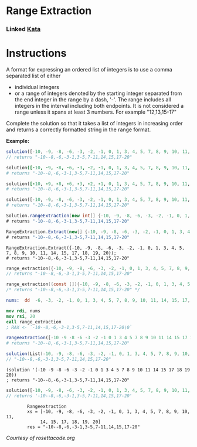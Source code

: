 # Range Extraction
### Linked [Kata](https://www.codewars.com/kata/51ba717bb08c1cd60f00002f)

# Instructions

A format for expressing an ordered list of integers is to use a comma separated list of either

* individual integers
* or a range of integers denoted by the starting integer separated from the end integer in the range by a dash, '-'. The range includes all integers in the interval including both endpoints.  It is not considered a range unless it spans at least 3 numbers. For example "12,13,15-17"

Complete the solution  so that it takes a list of integers in increasing order and returns a correctly formatted string in the range format. 

**Example:**

```javascript
solution([-10, -9, -8, -6, -3, -2, -1, 0, 1, 3, 4, 5, 7, 8, 9, 10, 11, 14, 15, 17, 18, 19, 20]);
// returns "-10--8,-6,-3-1,3-5,7-11,14,15,17-20"
```

```coffeescript
solution([-10, -9, -8, -6, -3, -2, -1, 0, 1, 3, 4, 5, 7, 8, 9, 10, 11, 14, 15, 17, 18, 19, 20])
# returns "-10--8,-6,-3-1,3-5,7-11,14,15,17-20"
```

```ruby
solution([-10, -9, -8, -6, -3, -2, -1, 0, 1, 3, 4, 5, 7, 8, 9, 10, 11, 14, 15, 17, 18, 19, 20])
# returns "-10--8,-6,-3-1,3-5,7-11,14,15,17-20"
```

```python
solution([-10, -9, -8, -6, -3, -2, -1, 0, 1, 3, 4, 5, 7, 8, 9, 10, 11, 14, 15, 17, 18, 19, 20])
# returns "-10--8,-6,-3-1,3-5,7-11,14,15,17-20"
```

```java
Solution.rangeExtraction(new int[] {-10, -9, -8, -6, -3, -2, -1, 0, 1, 3, 4, 5, 7, 8, 9, 10, 11, 14, 15, 17, 18, 19, 20})
# returns "-10--8,-6,-3-1,3-5,7-11,14,15,17-20"
```

```C#
RangeExtraction.Extract(new[] {-10, -9, -8, -6, -3, -2, -1, 0, 1, 3, 4, 5, 7, 8, 9, 10, 11, 14, 15, 17, 18, 19, 20});
# returns "-10--8,-6,-3-1,3-5,7-11,14,15,17-20"
```
```VB
RangeExtraction.Extract({-10, -9, -8, -6, -3, -2, -1, 0, 1, 3, 4, 5, 7, 8, 9, 10, 11, 14, 15, 17, 18, 19, 20});
# returns "-10--8,-6,-3-1,3-5,7-11,14,15,17-20"
```
```cpp
range_extraction({-10, -9, -8, -6, -3, -2, -1, 0, 1, 3, 4, 5, 7, 8, 9, 10, 11, 14, 15, 17, 18, 19, 20});
// returns "-10--8,-6,-3-1,3-5,7-11,14,15,17-20"
```
```c
range_extraction((const []){-10, -9, -8, -6, -3, -2, -1, 0, 1, 3, 4, 5, 7, 8, 9, 10, 11, 14, 15, 17, 18, 19, 20}, 23);
/* returns "-10--8,-6,-3-1,3-5,7-11,14,15,17-20" */
```
```nasm
nums:  dd  -6, -3, -2, -1, 0, 1, 3, 4, 5, 7, 8, 9, 10, 11, 14, 15, 17, 18, 19, 20

mov rdi, nums
mov rsi, 20
call range_extraction
; RAX <- `-10--8,-6,-3-1,3-5,7-11,14,15,17-20\0`
```
```julia
rangeextraction([-10 -9 -8 -6 -3 -2 -1 0 1 3 4 5 7 8 9 10 11 14 15 17 18 19 20])
# returns "-10--8,-6,-3-1,3-5,7-11,14,15,17-20"
```

```scala
solution(List(-10, -9, -8, -6, -3, -2, -1, 0, 1, 3, 4, 5, 7, 8, 9, 10, 11, 14, 15, 17, 18, 19, 20))
// "-10--8,-6,-3-1,3-5,7-11,14,15,17-20"
```

```racket
(solution '(-10 -9 -8 -6 -3 -2 -1 0 1 3 4 5 7 8 9 10 11 14 15 17 18 19 20))
; returns "-10--8,-6,-3-1,3-5,7-11,14,15,17-20"
```

```php
solution([-10, -9, -8, -6, -3, -2, -1, 0, 1, 3, 4, 5, 7, 8, 9, 10, 11, 14, 15, 17, 18, 19, 20])
// returns '-10--8,-6,-3-1,3-5,7-11,14,15,17-20'
```

```cobol
        Rangeextraction
        xs = [-10, -9, -8, -6, -3, -2, -1, 0, 1, 3, 4, 5, 7, 8, 9, 10, 11, 
             14, 15, 17, 18, 19, 20]
        res = "-10--8,-6,-3-1,3-5,7-11,14,15,17-20"
```

*Courtesy of rosettacode.org*
